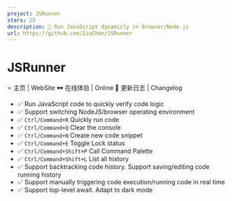```yaml
---
project: JSRunner
stars: 25
description: 🚗 Run JavaScript dynamicly in Browser/Node.js
url: https://github.com/ZiuChen/JSRunner
---
```


JSRunner
========

⭐️ 主页 | WebSite 🕶️ 在线体验 | Online 🚚 更新日志 | Changelog

-   ✅ Run JavaScript code to quickly verify code logic
-   ✅ Support switching NodeJS/browser operating environment
-   ✅ `Ctrl/Command+R` Quickly run code
-   ✅ `Ctrl/Command+Q` Clear the console
-   ✅ `Ctrl/Command+N` Create new code snippet
-   ✅ `Ctrl/Command+E` Toggle Lock status
-   ✅ `Ctrl/Command+Shift+P` Call Command Palette
-   ✅ `Ctrl/Command+Shift+L` List all history
-   ✅ Support backtracking code history. Support saving/editing code running history
-   ✅ Support manually triggering code execution/running code in real time
-   ✅ Support top-level await. Adapt to dark mode
